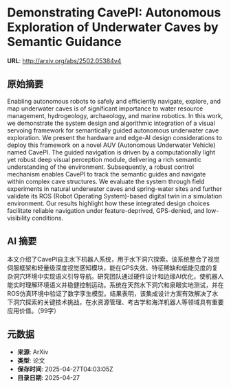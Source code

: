 # Demonstrating CavePI: Autonomous Exploration of Underwater Caves by Semantic Guidance

**URL**: http://arxiv.org/abs/2502.05384v4

## 原始摘要

Enabling autonomous robots to safely and efficiently navigate, explore, and
map underwater caves is of significant importance to water resource management,
hydrogeology, archaeology, and marine robotics. In this work, we demonstrate
the system design and algorithmic integration of a visual servoing framework
for semantically guided autonomous underwater cave exploration. We present the
hardware and edge-AI design considerations to deploy this framework on a novel
AUV (Autonomous Underwater Vehicle) named CavePI. The guided navigation is
driven by a computationally light yet robust deep visual perception module,
delivering a rich semantic understanding of the environment. Subsequently, a
robust control mechanism enables CavePI to track the semantic guides and
navigate within complex cave structures. We evaluate the system through field
experiments in natural underwater caves and spring-water sites and further
validate its ROS (Robot Operating System)-based digital twin in a simulation
environment. Our results highlight how these integrated design choices
facilitate reliable navigation under feature-deprived, GPS-denied, and
low-visibility conditions.


## AI 摘要

本文介绍了CavePI自主水下机器人系统，用于水下洞穴探索。该系统整合了视觉伺服框架和轻量级深度视觉感知模块，能在GPS失效、特征稀缺和低能见度的复杂洞穴环境中实现语义引导导航。研究团队通过硬件设计和边缘AI优化，使机器人能实时理解环境语义并稳健控制运动。系统在天然水下洞穴和泉眼实地测试，并在ROS仿真环境中验证了数字孪生模型。结果表明，该集成设计方案有效解决了水下洞穴探索的关键技术挑战，在水资源管理、考古学和海洋机器人等领域具有重要应用价值。（99字）

## 元数据

- **来源**: ArXiv
- **类型**: 论文
- **保存时间**: 2025-04-27T04:03:05Z
- **目录日期**: 2025-04-27
